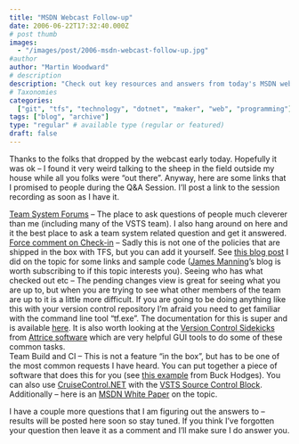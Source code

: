 ```yaml
---
title: "MSDN Webcast Follow-up"
date: 2006-06-22T17:32:40.000Z
# post thumb
images:
  - "/images/post/2006-msdn-webcast-follow-up.jpg"
#author
author: "Martin Woodward"
# description
description: "Check out key resources and answers from today's MSDN webcast, plus a recording link coming soon for your reference."
# Taxonomies
categories:
  ["git", "tfs", "technology", "dotnet", "maker", "web", "programming"]
tags: ["blog", "archive"]
type: "regular" # available type (regular or featured)
draft: false
---
```


Thanks to the folks that dropped by the webcast early today. Hopefully it was ok – I found it very weird talking to the sheep in the field outside my house while all you folks were “out there”. Anyway, here are some links that I promised to people during the Q&A Session. I’ll post a link to the session recording as soon as I have it.

[Team System Forums](http://forums.microsoft.com/MSDN/default.aspx?ForumGroupID=5&SiteID=1) – The place to ask questions of people much cleverer than me (including many of the VSTS team). I also hang around on here and it the best place to ask a team system related question and get it answered.
[Force comment on Check-in](http://www.woodwardweb.com/vsts/000194.html) – Sadly this is not one of the policies that are shipped in the box with TFS, but you can add it yourself. See [this blog post](http://www.woodwardweb.com/vsts/000194.html) I did on the topic for some links and sample code ([James Manning](http://blogs.msdn.com/jmanning/)’s blog is worth subscribing to if this topic interests you).
Seeing who has what checked out etc – The pending changes view is great for seeing what you are up to, but when you are trying to see what other members of the team are up to it is a little more difficult. If you are going to be doing anything like this with your version control repository I’m afraid you need to get familiar with the command line tool “tf.exe”. The documentation for this is super and is available [here](<http://msdn2.microsoft.com/en-us/library/cc31bk2e(en-us,vs.80).aspx>). It is also worth looking at the [Version Control Sidekicks](http://www.attrice.info/cm/tfs/index.htm) from [Attrice software](http://www.attrice.info/index.htm) which are very helpful GUI tools to do some of these common tasks.  
Team Build and CI – This is not a feature “in the box”, but has to be one of the most common requests I have heard. You can put together a piece of software that does this for you (see [this example](http://blogs.msdn.com/buckh/archive/2005/09/19/471347.aspx) from Buck Hodges). You can also use [CruiseControl.NET](http://ccnet.thoughtworks.com/) with the [VSTS Source Control Block](http://confluence.public.thoughtworks.org/x/zRE). Additionally – here is an [MSDN White Paper](http://msdn.microsoft.com/library/default.asp?url=/library/en-us/dnvs05/html/ConIntTmFndBld.asp) on the topic.

I have a couple more questions that I am figuring out the answers to – results will be posted here soon so stay tuned. If you think I’ve forgotten your question then leave it as a comment and I’ll make sure I do answer you.
